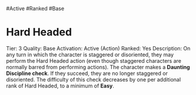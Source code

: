 #Active 
#Ranked 
#Base 

# Hard Headed
Tier: 3
Quality: Base
Activation: Active (Action)
Ranked: Yes
Description: On any turn in which the character is staggered or disoriented, they may perform the Hard Headed action (even though staggered characters are normally barred from performing actions). The character makes a **Daunting Discipline check**. If they succeed, they are no longer staggered or disoriented. The difficulty of this check decreases by one per additional rank of Hard Headed, to a minimum of **Easy**.